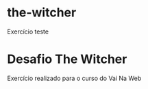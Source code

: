 # the-witcher
Exercício teste
<h1> Desafio The Witcher</h1>
<p>Exercício realizado para o curso do Vai Na Web</p>
